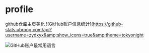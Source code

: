 # profile
github仓库主页美化
![GitHub账户信息统计](https://github-stats.ubrong.com/api?username=zydxyx&amp;show_icons=true&amp;theme=tokyonight

![GitHub账户最常用语言](https://github-stats.ubrong.com/api/top-langs/?username=zyzdxyx&theme=tokyonight)
